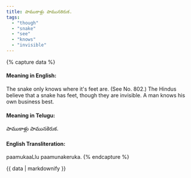 ```yaml
---
title: పాముకాళ్లు పామునకెరుక.
tags:
  - "though"
  - "snake"
  - "see"
  - "knows"
  - "invisible"
---
```


{% capture data %}
#### Meaning in English:
The snake only knows where it's feet are.
(See No. 802.)
The Hindus believe that a snake has feet, though they are invisible.
A man knows his own business best.

#### Meaning in Telugu:
పాముకాళ్లు పామునకెరుక.

#### English Transliteration:
paamukaaLlu paamunakeruka.
{% endcapture %}

<div class="notice">{{ data | markdownify }}</div>


